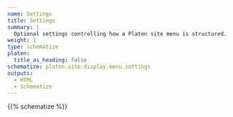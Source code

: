 ```yaml
---
name: Settings
title: Settings
summary: |
  Optional settings controlling how a Platen site menu is structured.
weight: 1
type: schematize
platen:
  title_as_heading: false
schematize: platen.site.display.menu.settings
outputs:
  - HTML
  - Schematize
---
```


{{% schematize %}}
